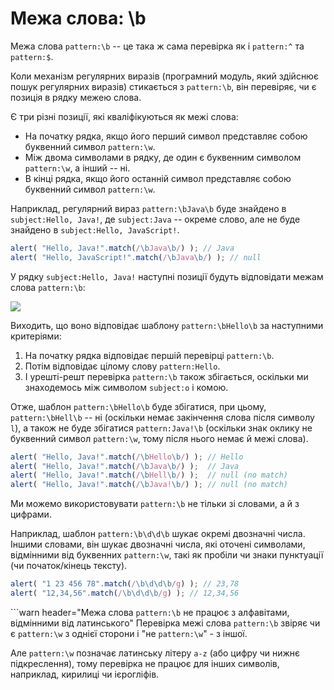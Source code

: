 # Межа слова: \b

Межа слова `pattern:\b` -- це така ж сама перевірка як і `pattern:^` та `pattern:$`.

Коли механізм регулярних виразів (програмний модуль, який здійснює пошук регулярних виразів) стикається з `pattern:\b`, він перевіряє, чи є позиція в рядку межею слова.

Є три різні позиції, які кваліфікуються як межі слова:

- На початку рядка, якщо його перший символ представляє собою буквенний символ `pattern:\w`.
- Між двома символами в рядку, де один є буквенним символом `pattern:\w`, а інший -- ні.
- В кінці рядка, якщо його останній символ представляє собою буквенний символ `pattern:\w`.

Наприклад, регулярний вираз `pattern:\bJava\b` буде знайдено в `subject:Hello, Java!`, де `subject:Java` -- окреме слово, але не буде знайдено в `subject:Hello, JavaScript!`.

```js run
alert( "Hello, Java!".match(/\bJava\b/) ); // Java
alert( "Hello, JavaScript!".match(/\bJava\b/) ); // null
```

У рядку `subject:Hello, Java!` наступні позиції будуть відповідати межам слова `pattern:\b`:

![](hello-java-boundaries.svg)

Виходить, що воно відповідає шаблону `pattern:\bHello\b` за наступними критеріями:

1. На початку рядка відповідає першій перевірці `pattern:\b`.
2. Потім відповідає цілому слову `pattern:Hello`.
3. І урешті-решт перевірка `pattern:\b` також збігається, оскільки ми знаходемось між символом `subject:o` і комою.

Отже, шаблон `pattern:\bHello\b` буде збігатися, при цьому, `pattern:\bHell\b` -- ні (оскільки немає закінчення слова після символу `l`), а також не буде збігатися `pattern:Java!\b` (оскільки знак оклику не буквенний символ `pattern:\w`, тому після нього немає й межі слова).

```js run
alert( "Hello, Java!".match(/\bHello\b/) ); // Hello
alert( "Hello, Java!".match(/\bJava\b/) );  // Java
alert( "Hello, Java!".match(/\bHell\b/) );  // null (no match)
alert( "Hello, Java!".match(/\bJava!\b/) ); // null (no match)
```

Ми можемо використовувати `pattern:\b` не тільки зі словами, а й з цифрами.

Наприклад, шаблон `pattern:\b\d\d\b` шукає окремі двозначні числа. Іншими словами, він шукає двозначні числа, які оточені символами, відмінними від буквенних `pattern:\w`, такі як пробіли чи знаки пунктуації (чи початок/кінець тексту).

```js run
alert( "1 23 456 78".match(/\b\d\d\b/g) ); // 23,78
alert( "12,34,56".match(/\b\d\d\b/g) ); // 12,34,56
```

```warn header="Межа слова `pattern:\b` не працює з алфавітами, відмінними від латинського"
Перевірка межі слова `pattern:\b` звіряє чи є `pattern:\w` з однієї сторони і "не `pattern:\w`" - з іншої.

Але `pattern:\w` позначає латинську літеру `a-z` (або цифру чи нижнє підкреслення), тому перевірка не працює для інших символів, наприклад, кирилиці чи ієрогліфів.
```
